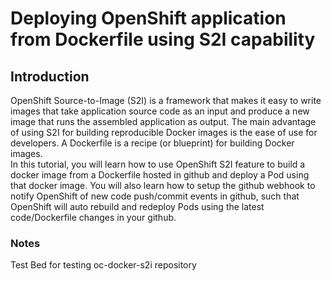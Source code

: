 # Deploying OpenShift application from Dockerfile using S2I capability
## Introduction
OpenShift Source-to-Image (S2I) is a framework that makes it easy to write images that take application source code as an input and produce a new image that runs the assembled application as output. The main advantage of using S2I for building reproducible Docker images is the ease of use for developers. A Dockerfile is a recipe (or blueprint) for building Docker images.<br>
In this tutorial, you will learn how to use OpenShift S2I feature to build a docker image from a Dockerfile hosted in github and deploy a Pod using that docker image. You will also learn how to setup the github webhook to notify OpenShift of new code push/commit events in github, such that OpenShift will auto rebuild and redeploy Pods using the latest code/Dockerfile changes in your github.
### Notes
Test Bed for testing oc-docker-s2i repository
